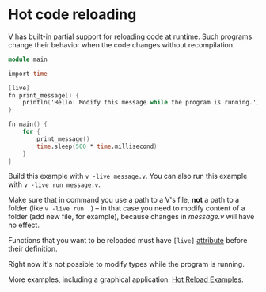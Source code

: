 # Hot code reloading

V has built-in partial support for reloading code at runtime.
Such programs change their behavior when the code changes without recompilation.

```v live
module main

import time

[live]
fn print_message() {
	println('Hello! Modify this message while the program is running.')
}

fn main() {
	for {
		print_message()
		time.sleep(500 * time.millisecond)
	}
}
```

Build this example with `v -live message.v`.
You can also run this example with `v -live run message.v`.

Make sure that in command you use a path to a V's file, **not** a path to
a folder (like `v -live run .`) – in that case you need to modify content of
a folder (add new file, for example), because changes in *message.v* will have no effect.

Functions that you want to be reloaded must have `[live]`
[attribute](../concepts/attributes/overview.md)
before their definition.

Right now it's not possible to modify types while the program is running.

More examples, including a graphical application:
[Hot Reload Examples](https://github.com/vlang/v/tree/master/examples/hot_reload).

